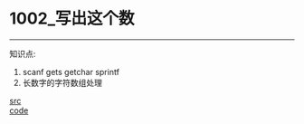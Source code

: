 # 1002_写出这个数

---

知识点:
1. scanf gets getchar sprintf
2. 长数字的字符数组处理

[src](https://pintia.cn/problem-sets/994805260223102976/problems/994805324509200384) <br>
[code](code/1002.c) <br>

